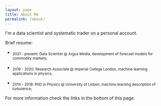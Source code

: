 ```yaml
---
layout: page
title: About Me
permalink: /about/
---
```


I'm a data scientist and systematic trader on a personal account.


Brief resume:

- <sub> 2021 - present: Data Scientist @ Argus Media, development of forecast models for commodity markets; <sub>

- <sub> 2019 - 2020: Research Associate @ Imperial College London, machine learning applications in physics; <sub> 

- <sub> 2014 - 2018: PhD in Physics @ University of Lisbon, machine learning description of turbulence; <sub> 



For more information check the links in the bottom of this page.
